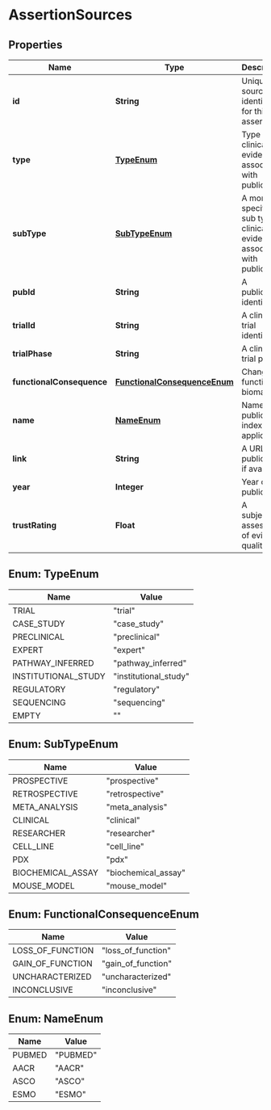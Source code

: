 # AssertionSources

## Properties
Name | Type | Description | Notes
------------ | ------------- | ------------- | -------------
**id** | **String** | Unique source identifier for this assertion. | 
**type** | [**TypeEnum**](#TypeEnum) | Type of clinical evidence associated with publication. |  [optional]
**subType** | [**SubTypeEnum**](#SubTypeEnum) | A more specific sub type of clinical evidence associated with publication. |  [optional]
**pubId** | **String** | A publication identifier. |  [optional]
**trialId** | **String** | A clinical trial identifier. |  [optional]
**trialPhase** | **String** | A clinical trial phase. |  [optional]
**functionalConsequence** | [**FunctionalConsequenceEnum**](#FunctionalConsequenceEnum) | Change to function of biomarker. |  [optional]
**name** | [**NameEnum**](#NameEnum) | Name of publication index if applicable. |  [optional]
**link** | **String** | A URL to publication if available. |  [optional]
**year** | **Integer** | Year of publication. |  [optional]
**trustRating** | **Float** | A subjective assessment of evidence quality. |  [optional]

<a name="TypeEnum"></a>
## Enum: TypeEnum
Name | Value
---- | -----
TRIAL | &quot;trial&quot;
CASE_STUDY | &quot;case_study&quot;
PRECLINICAL | &quot;preclinical&quot;
EXPERT | &quot;expert&quot;
PATHWAY_INFERRED | &quot;pathway_inferred&quot;
INSTITUTIONAL_STUDY | &quot;institutional_study&quot;
REGULATORY | &quot;regulatory&quot;
SEQUENCING | &quot;sequencing&quot;
EMPTY | &quot;&quot;

<a name="SubTypeEnum"></a>
## Enum: SubTypeEnum
Name | Value
---- | -----
PROSPECTIVE | &quot;prospective&quot;
RETROSPECTIVE | &quot;retrospective&quot;
META_ANALYSIS | &quot;meta_analysis&quot;
CLINICAL | &quot;clinical&quot;
RESEARCHER | &quot;researcher&quot;
CELL_LINE | &quot;cell_line&quot;
PDX | &quot;pdx&quot;
BIOCHEMICAL_ASSAY | &quot;biochemical_assay&quot;
MOUSE_MODEL | &quot;mouse_model&quot;

<a name="FunctionalConsequenceEnum"></a>
## Enum: FunctionalConsequenceEnum
Name | Value
---- | -----
LOSS_OF_FUNCTION | &quot;loss_of_function&quot;
GAIN_OF_FUNCTION | &quot;gain_of_function&quot;
UNCHARACTERIZED | &quot;uncharacterized&quot;
INCONCLUSIVE | &quot;inconclusive&quot;

<a name="NameEnum"></a>
## Enum: NameEnum
Name | Value
---- | -----
PUBMED | &quot;PUBMED&quot;
AACR | &quot;AACR&quot;
ASCO | &quot;ASCO&quot;
ESMO | &quot;ESMO&quot;
